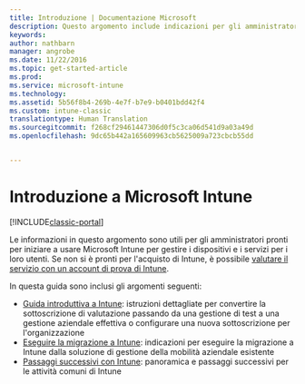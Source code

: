 ```yaml
---
title: Introduzione | Documentazione Microsoft
description: Questo argomento include indicazioni per gli amministratori pronti per la distribuzione di Microsoft Intune nell&quot;ambiente di produzione dell&quot;organizzazione che gestiscono.
keywords: 
author: nathbarn
manager: angrobe
ms.date: 11/22/2016
ms.topic: get-started-article
ms.prod: 
ms.service: microsoft-intune
ms.technology: 
ms.assetid: 5b56f8b4-269b-4e7f-b7e9-b0401bdd42f4
ms.custom: intune-classic
translationtype: Human Translation
ms.sourcegitcommit: f268cf29461447306d0f5c3ca06d541d9a03a49d
ms.openlocfilehash: 9dc65b442a165609963cb5625009a723cbcb55dd


---
```


# <a name="get-started-with-microsoft-intune"></a>Introduzione a Microsoft Intune

[!INCLUDE[classic-portal](../includes/classic-portal.md)]

Le informazioni in questo argomento sono utili per gli amministratori pronti per iniziare a usare Microsoft Intune per gestire i dispositivi e i servizi per i loro utenti. Se non si è pronti per l'acquisto di Intune, è possibile [valutare il servizio con un account di prova di Intune](https://docs.microsoft.com/intune/understand-explore/get-started-with-a-30-day-trial-of-microsoft-intune).

In questa guida sono inclusi gli argomenti seguenti:
- [Guida introduttiva a Intune](start-with-a-paid-subscription-to-microsoft-intune.md): istruzioni dettagliate per convertire la sottoscrizione di valutazione passando da una gestione di test a una gestione aziendale effettiva o configurare una nuova sottoscrizione per l'organizzazione
- [Eseguire la migrazione a Intune](migrate-to-intune.md): indicazioni per eseguire la migrazione a Intune dalla soluzione di gestione della mobilità aziendale esistente
- [Passaggi successivi con Intune](prevent-company-data-leaks-from-Office-365-mobile-apps.md): panoramica e passaggi successivi per le attività comuni di Intune



<!--HONumber=Dec16_HO3-->


